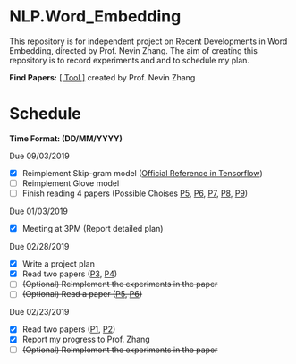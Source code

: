 # NLP.Word_Embedding
This repository is for independent project on Recent Developments in Word Embedding, directed by Prof. Nevin Zhang. The aim of creating this repository is to record experiments and and to schedule my plan.

**Find Papers:** [[ Tool ]](http://aipano.cse.ust.hk/p11/) created by Prof. Nevin Zhang

# Schedule 
**Time Format: (DD/MM/YYYY)**

Due 09/03/2019
- [x] Reimplement Skip-gram model  ([Official Reference in Tensorflow](https://www.tensorflow.org/tutorials/representation/word2vec))
- [ ] Reimplement Glove model
- [ ] Finish reading 4 papers (Possible Choises [P5](https://www.aaai.org/ocs/index.php/AAAI/AAAI15/paper/viewFile/9314/9535), [P6](https://arxiv.org/pdf/1507.01127.pdf%20http://arxiv.org/abs/1507.01127.pdf), [P7](https://aaai.org/ocs/index.php/AAAI/AAAI18/paper/view/16998/16114), [P8](http://aclweb.org/anthology/P18-1031), [P9](http://aclweb.org/anthology/D18-2029))

Due 01/03/2019
- [x] Meeting at 3PM (Report detailed plan)

Due 02/28/2019
- [x] Write a project plan
- [x] Read two papers ([P3](http://www.aclweb.org/anthology/C14-1016), [P4](http://www.aclweb.org/anthology/D14-1110))
- [ ] ~~(Optional) Reimplement the experiments in the paper~~
- [ ] ~~(Optional) Read a paper ([P5](https://www.aaai.org/ocs/index.php/AAAI/AAAI15/paper/viewFile/9314/9535), [P6](https://arxiv.org/pdf/1507.01127.pdf%20http://arxiv.org/abs/1507.01127.pdf))~~

Due 02/23/2019
- [x] Read two papers ([P1](http://aclweb.org/anthology/P18-1073), [P2](http://aclweb.org/anthology/P18-1041))
- [x] Report my progress to Prof. Zhang
- [ ] ~~(Optional) Reimplement the experiments in the paper~~
